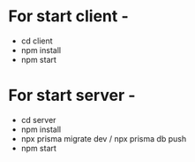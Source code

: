 # For start client -
 - cd client
 - npm install
 - npm start

 # For start server -
 - cd server
 - npm install
 - npx prisma migrate dev / npx prisma db push
 - npm start